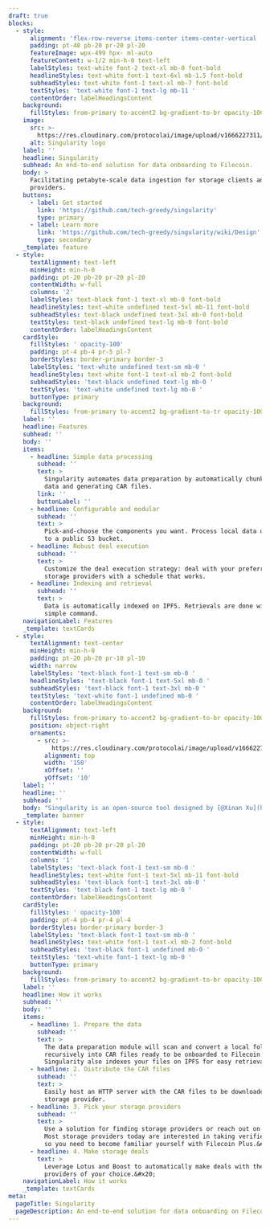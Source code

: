 ```yaml
---
draft: true
blocks:
  - style:
      alignment: 'flex-row-reverse items-center items-center-vertical '
      padding: pt-48 pb-20 pr-20 pl-20
      featureImage: wpx-499 hpx- ml-auto
      featureContent: w-1/2 min-h-0 text-left
      labelStyles: text-white font-2 text-xl mb-0 font-bold
      headlineStyles: text-white font-1 text-6xl mb-1.5 font-bold
      subheadStyles: text-white font-1 text-xl mb-7 font-bold
      textStyles: 'text-white font-1 text-lg mb-11 '
      contentOrder: labelHeadingsContent
    background:
      fillStyles: from-primary to-accent2 bg-gradient-to-br opacity-100
    image:
      src: >-
        https://res.cloudinary.com/protocolai/image/upload/v1666227311/ICON_COLOR_djhirl.svg
      alt: Singularity logo
    label: ''
    headline: Singularity
    subhead: An end-to-end solution for data onboarding to Filecoin.
    body: >
      Facilitating petabyte-scale data ingestion for storage clients and
      providers.
    buttons:
      - label: Get started
        link: 'https://github.com/tech-greedy/singularity'
        type: primary
      - label: Learn more
        link: 'https://github.com/tech-greedy/singularity/wiki/Design'
        type: secondary
    _template: feature
  - style:
      textAlignment: text-left
      minHeight: min-h-0
      padding: pt-20 pb-20 pr-20 pl-20
      contentWidth: w-full
      columns: '2'
      labelStyles: text-black font-1 text-xl mb-0 font-bold
      headlineStyles: text-white undefined text-5xl mb-11 font-bold
      subheadStyles: text-black undefined text-3xl mb-0 font-bold
      textStyles: text-black undefined text-lg mb-0 font-bold
      contentOrder: labelHeadingsContent
    cardStyle:
      fillStyles: ' opacity-100'
      padding: pt-4 pb-4 pr-5 pl-7
      borderStyles: border-primary border-3
      labelStyles: 'text-white undefined text-sm mb-0 '
      headlineStyles: text-white font-1 text-xl mb-2 font-bold
      subheadStyles: 'text-black undefined text-lg mb-0 '
      textStyles: 'text-white undefined text-lg mb-0 '
      buttonType: primary
    background:
      fillStyles: from-primary to-accent2 bg-gradient-to-tr opacity-100
    label: ''
    headline: Features
    subhead: ''
    body: ''
    items:
      - headline: Simple data processing
        subhead: ''
        text: >
          Singularity automates data preparation by automatically chunking your
          data and generating CAR files.
        link: ''
        buttonLabel: ''
      - headline: Configurable and modular
        subhead: ''
        text: >
          Pick-and-choose the components you want. Process local data or point
          to a public S3 bucket.
      - headline: Robust deal execution
        subhead: ''
        text: >
          Customize the deal execution strategy: deal with your preferred
          storage providers with a schedule that works.
      - headline: Indexing and retrieval
        subhead: ''
        text: >
          Data is automatically indexed on IPFS. Retrievals are done with a
          simple command.
    navigationLabel: Features
    _template: textCards
  - style:
      textAlignment: text-center
      minHeight: min-h-0
      padding: pt-20 pb-20 pr-10 pl-10
      width: narrow
      labelStyles: 'text-black font-1 text-sm mb-0 '
      headlineStyles: 'text-black font-1 text-5xl mb-0 '
      subheadStyles: 'text-black font-1 text-3xl mb-0 '
      textStyles: 'text-white font-1 undefined mb-0 '
      contentOrder: labelHeadingsContent
    background:
      fillStyles: from-primary to-accent2 bg-gradient-to-br opacity-100
      position: object-right
      ornaments:
        - src: >-
            https://res.cloudinary.com/protocolai/image/upload/v1666227018/data-onboarding-assets-DO-Primary-White_phrtte.png
          alignment: top
          width: '150'
          xOffset: ''
          yOffset: '10'
    label: ''
    headline: ''
    subhead: ''
    body: "Singularity is an open-source tool designed by [@Xinan Xu](https://github.com/xinaxu) and [@Fei Yan](https://github.com/kernelogic) and maintained by Outercore that helps data owners and storage providers ingest massive amounts of data.\n\nIt is a simple NPM package that works with Lotus and Boost to tie together every step of data onboarding.\_\n"
    _template: banner
  - style:
      textAlignment: text-left
      minHeight: min-h-0
      padding: pt-20 pb-20 pr-20 pl-20
      contentWidth: w-full
      columns: '1'
      labelStyles: 'text-black font-1 text-sm mb-0 '
      headlineStyles: text-white font-1 text-5xl mb-11 font-bold
      subheadStyles: 'text-black font-1 text-3xl mb-0 '
      textStyles: 'text-black font-1 text-lg mb-0 '
      contentOrder: labelHeadingsContent
    cardStyle:
      fillStyles: ' opacity-100'
      padding: pt-4 pb-4 pr-4 pl-4
      borderStyles: border-primary border-3
      labelStyles: 'text-black font-1 text-sm mb-0 '
      headlineStyles: text-white font-1 text-xl mb-2 font-bold
      subheadStyles: 'text-black font-1 undefined mb-0 '
      textStyles: 'text-white font-1 text-lg mb-0 '
      buttonType: primary
    background:
      fillStyles: from-primary to-accent2 bg-gradient-to-br opacity-100
    label: ''
    headline: How it works
    subhead: ''
    body: ''
    items:
      - headline: 1. Prepare the data
        subhead: ''
        text: >
          The data preparation module will scan and convert a local folder
          recursively into CAR files ready to be onboarded to Filecoin Network.
          Singularity also indexes your files on IPFS for easy retrieval.
      - headline: 2. Distribute the CAR files
        subhead: ''
        text: >
          Easily host an HTTP server with the CAR files to be downloaded by the
          storage provider.
      - headline: 3. Pick your storage providers
        subhead: ''
        text: >
          Use a solution for finding storage providers or reach out on Slack.
          Most storage providers today are interested in taking verified deals,
          so you need to become familiar yourself with Filecoin Plus.&#x20;
      - headline: 4. Make storage deals
        text: >
          Leverage Lotus and Boost to automatically make deals with the storage
          providers of your choice.&#x20;
    navigationLabel: How it works
    _template: textCards
meta:
  pageTitle: Singularity
  pageDescription: An end-to-end solution for data onboarding on Filecoin
---
```


